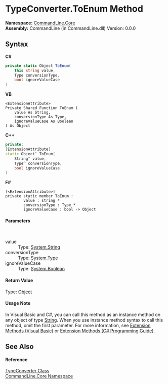 # TypeConverter.ToEnum Method 
 

**Namespace:**&nbsp;<a href="N_CommandLine_Core">CommandLine.Core</a><br />**Assembly:**&nbsp;CommandLine (in CommandLine.dll) Version: 0.0.0

## Syntax

**C#**<br />
``` C#
private static Object ToEnum(
	this string value,
	Type conversionType,
	bool ignoreValueCase
)
```

**VB**<br />
``` VB
<ExtensionAttribute>
Private Shared Function ToEnum ( 
	value As String,
	conversionType As Type,
	ignoreValueCase As Boolean
) As Object
```

**C++**<br />
``` C++
private:
[ExtensionAttribute]
static Object^ ToEnum(
	String^ value, 
	Type^ conversionType, 
	bool ignoreValueCase
)
```

**F#**<br />
``` F#
[<ExtensionAttribute>]
private static member ToEnum : 
        value : string * 
        conversionType : Type * 
        ignoreValueCase : bool -> Object 

```


#### Parameters
&nbsp;<dl><dt>value</dt><dd>Type: <a href="https://docs.microsoft.com/dotnet/api/system.string" target="_blank">System.String</a><br /></dd><dt>conversionType</dt><dd>Type: <a href="https://docs.microsoft.com/dotnet/api/system.type" target="_blank">System.Type</a><br /></dd><dt>ignoreValueCase</dt><dd>Type: <a href="https://docs.microsoft.com/dotnet/api/system.boolean" target="_blank">System.Boolean</a><br /></dd></dl>

#### Return Value
Type: <a href="https://docs.microsoft.com/dotnet/api/system.object" target="_blank">Object</a>

#### Usage Note
In Visual Basic and C#, you can call this method as an instance method on any object of type <a href="https://docs.microsoft.com/dotnet/api/system.string" target="_blank">String</a>. When you use instance method syntax to call this method, omit the first parameter. For more information, see <a href="https://docs.microsoft.com/dotnet/visual-basic/programming-guide/language-features/procedures/extension-methods">Extension Methods (Visual Basic)</a> or <a href="https://docs.microsoft.com/dotnet/csharp/programming-guide/classes-and-structs/extension-methods">Extension Methods (C# Programming Guide)</a>.

## See Also


#### Reference
<a href="T_CommandLine_Core_TypeConverter">TypeConverter Class</a><br /><a href="N_CommandLine_Core">CommandLine.Core Namespace</a><br />